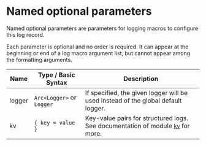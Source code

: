 # Named optional parameters

Named optional parameters are parameters for logging macros to configure this log record.

Each parameter is optional and no order is required. It can appear at the beginning or end of a log macro argument list, but cannot appear among the formatting arguments.

| Name   | Type / Basic Syntax       | Description                                                                       |
|--------|---------------------------|-----------------------------------------------------------------------------------|
| logger | `Arc<Logger>` or `Logger` | If specified, the given logger will be used instead of the global default logger. |
| kv     | `{ key = value }`         | Key-value pairs for structured logs. See documentation of module [`kv`] for more. |

[`kv`]: crate::kv
